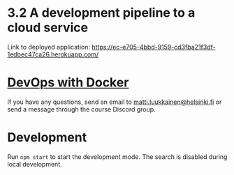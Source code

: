 # 3.2 A development pipeline to a cloud service

Link to deployed application: https://ec-e705-4bbd-9159-cd3fba21f3df-1edbec47ca26.herokuapp.com/

# [DevOps with Docker](https://docker-hy.github.io)

If you have any questions, send an email to matti.luukkainen@helsinki.fi or send a message through the course Discord group.

# Development

Run `npm start` to start the development mode. The search is disabled during local development.
